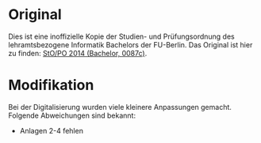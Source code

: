 # Original
Dies ist eine inoffizielle Kopie der Studien- und Prüfungsordnung des lehramtsbezogene Informatik Bachelors der FU-Berlin.
Das Original ist hier zu finden: [StO/PO 2014 (Bachelor, 0087c)](https://www.imp.fu-berlin.de/fbv/pruefungsbuero/Studien--und-Pruefungsordnungen/StOPO_Lehramt-Inf_-2014.pdf).

# Modifikation
Bei der Digitalisierung wurden viele kleinere Anpassungen gemacht. Folgende Abweichungen sind bekannt:

- Anlagen 2-4 fehlen

